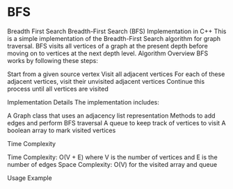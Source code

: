 # BFS
Breadth First Search
Breadth-First Search (BFS) Implementation in C++
This is a simple implementation of the Breadth-First Search algorithm for graph traversal. BFS visits all vertices of a graph at the present depth before moving on to vertices at the next depth level.
Algorithm Overview
BFS works by following these steps:

Start from a given source vertex
Visit all adjacent vertices
For each of these adjacent vertices, visit their unvisited adjacent vertices
Continue this process until all vertices are visited

Implementation Details
The implementation includes:

A Graph class that uses an adjacency list representation
Methods to add edges and perform BFS traversal
A queue to keep track of vertices to visit
A boolean array to mark visited vertices

Time Complexity

Time Complexity: O(V + E) where V is the number of vertices and E is the number of edges
Space Complexity: O(V) for the visited array and queue

Usage Example
